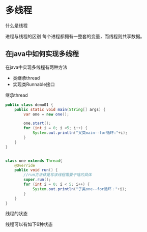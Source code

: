 


# 多线程


什么是线程



进程与线程的区别
每个进程都拥有一整套的变量，而线程则共享数据。




## 在java中如何实现多线程

在java中实现多线程有两种方法
- 类继承thread
- 实现类Runnable接口


继承thread

```java
public class demo01 {
    public static void main(String[] args) {
        var one = new one();

        one.start();
        for (int i = 0; i <5; i++) {
            System.out.println("父类main--for循环:"+i);
        }
    }
}


class one extends Thread{
    @Override
    public void run() {
        //run方法体是写该线程需要干啥的具体
        super.run();
        for (int i = 0; i < 5; i++) {
            System.out.println("子类one--for循环："+i);
        }
    }
}
```




线程的状态

线程可以有如下6种状态

